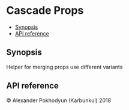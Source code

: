 # Cascade Props

<!-- TOC depthFrom:2 depthTo:6 withLinks:1 updateOnSave:1 orderedList:0 -->

- [Synopsis](#synopsis)
- [API reference](#api-reference)

<!-- /TOC -->

## Synopsis
Helper for merging props use different variants

## API reference

© Alexander Pokhodyun (Karbunkul) 2018
